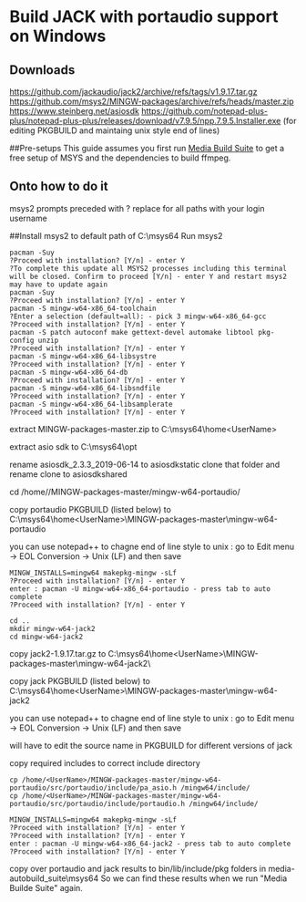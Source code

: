 # Build JACK with portaudio support on Windows

## Downloads
https://github.com/jackaudio/jack2/archive/refs/tags/v1.9.17.tar.gz
https://github.com/msys2/MINGW-packages/archive/refs/heads/master.zip
https://www.steinberg.net/asiosdk
https://github.com/notepad-plus-plus/notepad-plus-plus/releases/download/v7.9.5/npp.7.9.5.Installer.exe (for editing PKGBUILD and maintaing unix style end of lines)

##Pre-setups
This guide assumes you first run [Media Build Suite](https://github.com/m-ab-s/media-autobuild_suite) to get a free setup of MSYS and the dependencies to build ffmpeg.

## Onto how to do it
msys2 prompts preceded with ?
replace <UserName> for all paths with your login username

##Install msys2 to default path of C:\msys64
Run msys2
```
pacman -Suy
?Proceed with installation? [Y/n] - enter Y
?To complete this update all MSYS2 processes including this terminal will be closed. Confirm to proceed [Y/n] - enter Y and restart msys2
may have to update again
pacman -Suy
?Proceed with installation? [Y/n] - enter Y
pacman -S mingw-w64-x86_64-toolchain
?Enter a selection (default=all): - pick 3 mingw-w64-x86_64-gcc
?Proceed with installation? [Y/n] - enter Y
pacman -S patch autoconf make gettext-devel automake libtool pkg-config unzip
?Proceed with installation? [Y/n] - enter Y
pacman -S mingw-w64-x86_64-libsystre
?Proceed with installation? [Y/n] - enter Y
pacman -S mingw-w64-x86_64-db
?Proceed with installation? [Y/n] - enter Y
pacman -S mingw-w64-x86_64-libsndfile
?Proceed with installation? [Y/n] - enter Y
pacman -S mingw-w64-x86_64-libsamplerate
?Proceed with installation? [Y/n] - enter Y
```

extract MINGW-packages-master.zip to C:\msys64\home\<UserName>

extract asio sdk to C:\msys64\opt

rename asiosdk_2.3.3_2019-06-14 to asiosdkstatic clone that folder and rename clone to asiosdkshared

cd /home/<UserName>/MINGW-packages-master/mingw-w64-portaudio/

copy portaudio PKGBUILD (listed below) to C:\msys64\home\<UserName>\MINGW-packages-master\mingw-w64-portaudio

you can use notepad++ to chagne end of line style to unix : go to Edit menu -> EOL Conversion -> Unix (LF) and then save

```
MINGW_INSTALLS=mingw64 makepkg-mingw -sLf
?Proceed with installation? [Y/n] - enter Y
enter : pacman -U mingw-w64-x86_64-portaudio - press tab to auto complete
?Proceed with installation? [Y/n] - enter Y
```

```
cd ..
mkdir mingw-w64-jack2
cd mingw-w64-jack2
```

copy jack2-1.9.17.tar.gz to C:\msys64\home\<UserName>\MINGW-packages-master\mingw-w64-jack2\

copy jack PKGBUILD (listed below) to C:\msys64\home\<UserName>\MINGW-packages-master\mingw-w64-jack2

you can use notepad++ to chagne end of line style to unix : go to Edit menu -> EOL Conversion -> Unix (LF) and then save

will have to edit the source name in PKGBUILD for different versions of jack

copy required includes to correct include directory

```
cp /home/<UserName>/MINGW-packages-master/mingw-w64-portaudio/src/portaudio/include/pa_asio.h /mingw64/include/
cp /home/<UserName>/MINGW-packages-master/mingw-w64-portaudio/src/portaudio/include/portaudio.h /mingw64/include/
```

```
MINGW_INSTALLS=mingw64 makepkg-mingw -sLf
?Proceed with installation? [Y/n] - enter Y
?Proceed with installation? [Y/n] - enter Y
enter : pacman -U mingw-w64-x86_64-jack2 - press tab to auto complete
?Proceed with installation? [Y/n] - enter Y
```

copy over portaudio and jack results to bin/lib/include/pkg folders in media-autobuild_suite\msys64
So we can find these results when we run "Media Builde Suite" again.
